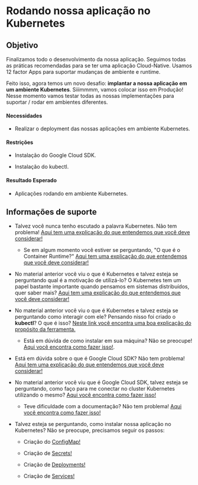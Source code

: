 # Rodando nossa aplicação no Kubernetes

## Objetivo

Finalizamos todo o desenvolvimento da nossa aplicação. Seguimos todas as práticas recomendadas para se ter uma aplicação 
Cloud-Native. Usamos 12 factor Apps para suportar mudanças de ambiente e runtime.

Feito isso, agora temos um novo desafio: **implantar a nossa aplicação em um ambiente Kubernetes**. Siiimmmm, vamos 
colocar isso em Produção! Nesse momento vamos testar todas as nossas implementações para suportar / rodar em ambientes 
diferentes.

#### Necessidades

* Realizar o deployment das nossas aplicações em ambiente Kubernetes.

#### Restrições

* Instalação do Google Cloud SDK.

* Instalação do kubectl.

#### Resultado Esperado

* Aplicações rodando em ambiente Kubernetes.

## Informações de suporte

* Talvez você nunca tenho escutado a palavra Kubernetes. Não tem problema! [Aqui tem uma explicação do que entendemos que você deve considerar!](https://kubernetes.io/docs/concepts/overview/what-is-kubernetes/)
  
  * Se em algum momento você estiver se perguntando, "O que é o Container Runtime?" [Aqui tem uma explicação do que entendemos que você deve considerar!](https://kubernetes.io/docs/setup/production-environment/container-runtimes/)

* No material anterior você viu o que é Kubernetes e talvez esteja se perguntando qual é a motivação de utilizá-lo? 
O Kubernetes tem um papel bastante importante quando pensamos em sistemas distribuídos, quer saber mais? [Aqui tem uma explicação do que entendemos que você deve considerar!](https://www.redhat.com/pt-br/topics/containers/what-is-kubernetes)

* No material anterior você viu o que é Kubernetes e talvez esteja se perguntando como interagir com ele? Pensando nisso 
foi criado o **kubectl**? O que é isso? [Neste link você encontra uma boa explicação do propósito da ferramenta.](https://kubernetes.io/docs/reference/kubectl/overview/)
  
  * Está em dúvida de como instalar em sua máquina? Não se preocupe! [Aqui você encontra como fazer isso!](https://kubernetes.io/docs/tasks/tools/install-kubectl/).

* Está em dúvida sobre o que é Google Cloud SDK? Não tem problema! [Aqui tem uma explicação do que entendemos que você deve considerar!](https://cloud.google.com/sdk)

* No material anterior você viu que é Google Cloud SDK, talvez esteja se perguntando, como faço para me conectar no cluster 
Kubernetes utilizando o mesmo? [Aqui você encontra como fazer isso!](https://cloud.google.com/kubernetes-engine/docs/how-to/cluster-access-for-kubectl?hl=pt-br)
  
  * Teve dificuldade com a documentação? Não tem problema! [Aqui você encontra como fazer isso!](../informacao_procedural/conectando_gcloud_sdk.md)

* Talvez esteja se perguntando, como instalar nossa aplicação no Kubernetes? Não se preocupe, precisamos seguir os passos:
  
  * Criação do [ConfigMap!](../informacao_suporte/criacao_config_map.md)
  
  * Criação de [Secrets!](../informacao_suporte/criacao_secret.md)
  
  * Criação de [Deployments!](../informacao_suporte/criacao_deployment.md) 
  
  * Criação de [Services!](../informacao_suporte/criacao_service.md)        